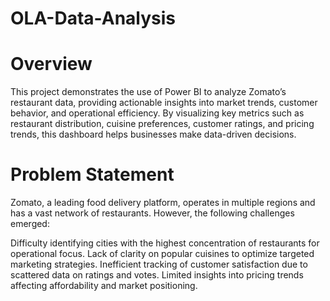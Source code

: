 # OLA-Data-Analysis

# Overview
This project demonstrates the use of Power BI to analyze Zomato’s restaurant data, providing actionable insights into market trends, customer behavior, and operational efficiency. By visualizing key metrics such as restaurant distribution, cuisine preferences, customer ratings, and pricing trends, this dashboard helps businesses make data-driven decisions.

# Problem Statement
Zomato, a leading food delivery platform, operates in multiple regions and has a vast network of restaurants. However, the following challenges emerged:

Difficulty identifying cities with the highest concentration of restaurants for operational focus.
Lack of clarity on popular cuisines to optimize targeted marketing strategies.
Inefficient tracking of customer satisfaction due to scattered data on ratings and votes.
Limited insights into pricing trends affecting affordability and market positioning.
